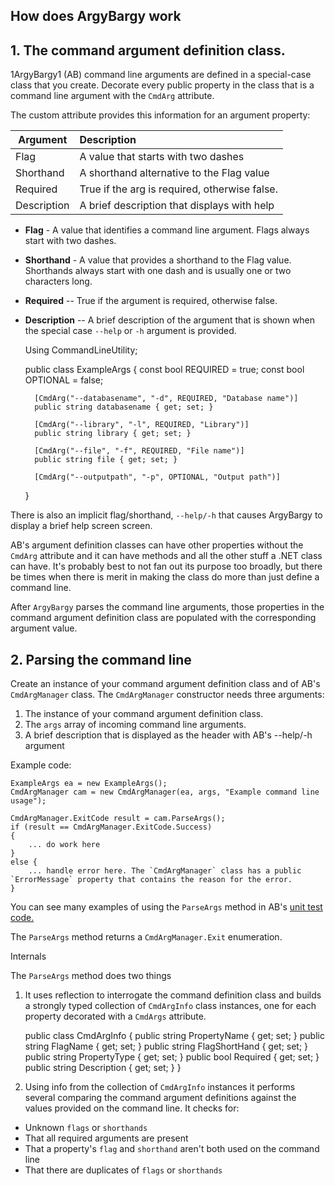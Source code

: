 ## How does ArgyBargy work


## 1. The command argument definition class.

1ArgyBargy1 (AB) command line arguments are defined in a special-case class that you create. Decorate every public property in the class that is a command line argument with the `CmdArg` attribute.   

The custom attribute provides this information for an argument property: 

| Argument    | Description                        |
|-------------|:-----------------------------------|
| Flag        | A value that starts with two dashes |
| Shorthand   | A shorthand alternative to the Flag value | Required    | true if argument is required otherwise false |
| Required    | True if the arg is required, otherwise false. |
| Description | A brief description that displays with help |

* **Flag** -  A value that identifies a command line argument. Flags always start with two dashes.
* **Shorthand** - A value that provides a shorthand to the Flag value. Shorthands always start with one dash and is usually one or two characters long. 
* **Required** -- True if the argument is required, otherwise false.
* **Description**  -- A brief description of the argument that is shown when the special case `--help` or `-h` argument is provided. 

    Using CommandLineUtility;

    public class ExampleArgs
    {
        const bool REQUIRED = true;
        const bool OPTIONAL = false;

        [CmdArg("--databasename", "-d", REQUIRED, "Database name")]
        public string databasename { get; set; }

        [CmdArg("--library", "-l", REQUIRED, "Library")]
        public string library { get; set; }

        [CmdArg("--file", "-f", REQUIRED, "File name")]
        public string file { get; set; }

        [CmdArg("--outputpath", "-p", OPTIONAL, "Output path")]
    }

There is also an implicit flag/shorthand, `--help/-h` that causes ArgyBargy to display a brief help screen screen.    

AB's argument definition classes can have other properties without the `CmdArg` attribute and it can have methods and all the other stuff a .NET class can have. It's probably best to not fan out its purpose too broadly, but there be times when there is merit in making the class do more than just define a command line.

After `ArgyBargy` parses the command line arguments, those properties in the command argument definition class are populated with the corresponding argument value. 

## 2. Parsing the command line

Create an instance of your command argument definition class and of AB's `CmdArgManager` class. The `CmdArgManager` constructor needs three arguments:

1. The instance of your command argument definition class.
2. The `args` array of incoming command line arguments.
3. A brief description that is displayed as the header with AB's --help/-h argument 

Example code:

    ExampleArgs ea = new ExampleArgs();
    CmdArgManager cam = new CmdArgManager(ea, args, "Example command line usage");

    CmdArgManager.ExitCode result = cam.ParseArgs();
    if (result == CmdArgManager.ExitCode.Success)
    {
        ... do work here
    }
    else {
        ... handle error here. The `CmdArgManager` class has a public `ErrorMessage` property that contains the reason for the error.  
    }

You can see many examples of using the `ParseArgs` method in AB's [unit test code.](https://github.com/rogerpence/ArgyBargy/blob/main/TestArgyBargySpike/UnitTest1.cs)


The `ParseArgs` method returns a `CmdArgManager.Exit` enumeration. 

Internals

The `ParseArgs` method does two things

1. It uses reflection to interrogate the command definition class and builds a strongly typed collection of `CmdArgInfo` class instances, one for each property decorated with a `CmdArgs` attribute. 

    public class CmdArgInfo
    {
        public string PropertyName { get; set; }
        public string FlagName { get; set; }
        public string FlagShortHand { get; set; }
        public string PropertyType { get; set; }
        public bool Required { get; set; }
        public string Description { get; set; }
    }

2. Using info from the collection of `CmdArgInfo` instances it performs several comparing the command argument definitions against the values provided on the command line. It checks for:

* Unknown `flags` or `shorthands`
* That all required arguments are present
* That a property's `flag` and `shorthand` aren't both used on the command line 
* That there are duplicates of `flags` or `shorthands` 
